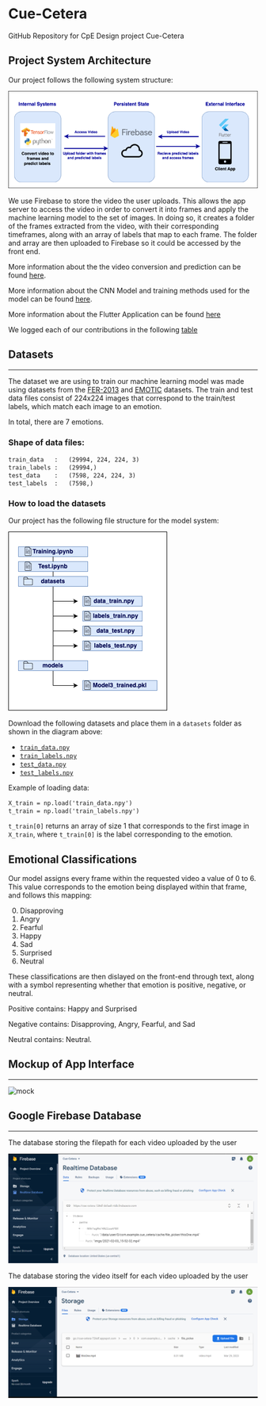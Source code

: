 # Cue-Cetera
GitHub Repository for CpE Design project Cue-Cetera

## Project System Architecture

Our project follows the following system structure:

![sys_diagram](https://github.com/AmaniN16/Cue-Cetera/blob/main/readme_imgs/system_diagram.png)

We use Firebase to store the video the user uploads. This allows the app server to access the video in order to convert it into frames and apply the machine learning model to the set of images. In doing so, it creates a folder of the frames extracted from the video, with their corresponding timeframes, along with an array of labels that map to each frame. The folder and array are then uploaded to Firebase so it could be accessed by the front end.

More information about the the video conversion and prediction can be found [here](https://github.com/AmaniN16/Cue-Cetera/tree/main/ModelControl).

More information about the CNN Model and training methods used for the model can be found [here](https://github.com/AmaniN16/Cue-Cetera/tree/main/ModelControl/training).
 
More information about the Flutter Application can be found [here](https://github.com/AmaniN16/Cue-Cetera/tree/main/cue_cetera)

We logged each of our contributions in the following [table](https://github.com/AmaniN16/Cue-Cetera/blob/main/TeamContibutionsLog.md)


## Datasets
----
The dataset we are using to train our machine learning model was made using datasets from the [FER-2013](https://www.kaggle.com/datasets/msambare/fer2013) and [EMOTIC](https://s3.sunai.uoc.edu/emotic/index.html) datasets. The train and test data files consist of 224x224 images that correspond to the train/test labels, which match each image to an emotion. 

In total, there are 7 emotions.

### Shape of data files:
```
train_data   :   (29994, 224, 224, 3) 
train_labels :   (29994,)
test_data    :   (7598, 224, 224, 3) 
test_labels  :   (7598,)
```


### How to load the datasets
Our project has the following file structure for the model system:

![file_str](https://github.com/AmaniN16/Cue-Cetera/blob/main/readme_imgs/file_str.png)

Download the following datasets and place them in a `datasets` folder as shown in the diagram above:
- [`train_data.npy`](https://drive.google.com/file/d/1i2jtb_qB7lU_q1wY92LdHxY2KueWIZGR/view?usp=sharing)
- [`train_labels.npy`](https://drive.google.com/file/d/1W0QuMZmwaUrRuHqyv2o0EeZpldsXgbuk/view?usp=drive_link)
- [`test_data.npy`](https://drive.google.com/file/d/1gx1xulZUNzYMWoFcdpNYKwLXoBclme25/view?usp=sharing)
- [`test_labels.npy`](https://drive.google.com/file/d/1cT88dypR13W8nO-k4d_n82tUI6oPq7Fk/view?usp=drive_link)

Example of loading data:

```
X_train = np.load('train_data.npy')
t_train = np.load('train_labels.npy')
```

`t_train[0]` returns an array of size 1 that corresponds to the first image in `X_train`, where `t_train[0]` is the label corresponding to the emotion.

## Emotional Classifications
Our model assigns every frame within the requested video a value of 0 to 6. This value corresponds to the emotion being displayed within that frame, and follows this mapping:

0) Disapproving
1) Angry
2) Fearful
3) Happy
4) Sad
5) Surprised
6) Neutral

These classifications are then dislayed on the front-end through text, along with a symbol representing whether that emotion is positive, negative, or neutral.

Positive contains: Happy and Surprised

Negative contains: Disapproving, Angry, Fearful, and Sad

Neutral contains: Neutral.

## Mockup of App Interface
----

![mock](https://user-images.githubusercontent.com/44105687/228713447-0aa8bc12-45b7-43fb-868b-49f98540b667.PNG)


## Google Firebase Database
----
The database storing the filepath for each video uploaded by the user

![fire1](https://github.com/AmaniN16/Cue-Cetera/blob/main/readme_imgs/firebase_img_1.png)

The database storing the video itself for each video uploaded by the user

![fire2](https://github.com/AmaniN16/Cue-Cetera/blob/main/readme_imgs/firebase_img_2.png)
